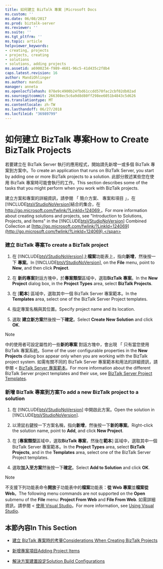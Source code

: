 ```yaml
---
title: 如何建立 BizTalk 專案 |Microsoft Docs
ms.custom: ''
ms.date: 06/08/2017
ms.prod: biztalk-server
ms.reviewer: ''
ms.suite: ''
ms.tgt_pltfrm: ''
ms.topic: article
helpviewer_keywords:
- creating, projects
- projects, creating
- solutions
- solutions, adding projects
ms.assetid: a6900234-f989-4601-96c5-41d435c2f8b4
caps.latest.revision: 16
author: MandiOhlinger
ms.author: mandia
manager: anneta
ms.openlocfilehash: 878e9c4900b24fbd61ccdd570fac2cbf02db02ad
ms.sourcegitcommit: 266308ec5c6a9d8d80ff298ee6051b4843c5d626
ms.translationtype: MT
ms.contentlocale: zh-TW
ms.lasthandoff: 06/27/2018
ms.locfileid: "36989799"
---
```

# <a name="how-to-create-biztalk-projects"></a><span data-ttu-id="620b8-102">如何建立 BizTalk 專案</span><span class="sxs-lookup"><span data-stu-id="620b8-102">How to Create BizTalk Projects</span></span>
<span data-ttu-id="620b8-103">若要建立在 BizTalk Server 執行的應用程式，開始請先新增一或多個 BizTalk 專案到方案中。</span><span class="sxs-lookup"><span data-stu-id="620b8-103">To create an application that runs on BizTalk Server, you start by adding one or more BizTalk projects to a solution.</span></span> <span data-ttu-id="620b8-104">此部分敘述某些您在使用 BizTalk 專案時可能會執行的工作。</span><span class="sxs-lookup"><span data-stu-id="620b8-104">This section describes some of the tasks that you might perform when you work with BizTalk projects.</span></span>  
  
 <span data-ttu-id="620b8-105">建立方案和專案的詳細資訊，請參閱 「 簡介方案、 專案和項目 」，在[!INCLUDE[btsVStudioNoVersion](../includes/btsvstudionoversion-md.md)]結合的集合，在[ http://go.microsoft.com/fwlink/?LinkId=124069 ](http://go.microsoft.com/fwlink/?LinkId=124069)。</span><span class="sxs-lookup"><span data-stu-id="620b8-105">For more information about creating solutions and projects, see "Introduction to Solutions, Projects, and Items" in the [!INCLUDE[btsVStudioNoVersion](../includes/btsvstudionoversion-md.md)] Combined Collection at [http://go.microsoft.com/fwlink/?LinkId=124069](http://go.microsoft.com/fwlink/?LinkId=124069).</span></span>  
  
### <a name="to-create-a-biztalk-project"></a><span data-ttu-id="620b8-106">建立 BizTalk 專案</span><span class="sxs-lookup"><span data-stu-id="620b8-106">To create a BizTalk project</span></span>  
  
1. <span data-ttu-id="620b8-107">在 [!INCLUDE[btsVStudioNoVersion](../includes/btsvstudionoversion-md.md)]上**檔案**功能表上，指向**新增**，然後按一下 **專案**。</span><span class="sxs-lookup"><span data-stu-id="620b8-107">In [!INCLUDE[btsVStudioNoVersion](../includes/btsvstudionoversion-md.md)], on the **File** menu, point to **New**, and then click **Project**.</span></span>  
  
2. <span data-ttu-id="620b8-108">在 **新的專案**對話方塊中，於**專案類型**區域中，選取**BizTalk 專案**。</span><span class="sxs-lookup"><span data-stu-id="620b8-108">In the **New Project** dialog box, in the **Project Types** area, select **BizTalk Projects**.</span></span>  
  
3. <span data-ttu-id="620b8-109">在 [**範本**] 區域中，選取其中一個 BizTalk Server 專案範本。</span><span class="sxs-lookup"><span data-stu-id="620b8-109">In the **Templates** area, select one of the BizTalk Server Project templates.</span></span>  
  
4. <span data-ttu-id="620b8-110">指定專案名稱與其位置。</span><span class="sxs-lookup"><span data-stu-id="620b8-110">Specify project name and its location.</span></span>  
  
5. <span data-ttu-id="620b8-111">選取 **建立新方案**然後按一下**確定**。</span><span class="sxs-lookup"><span data-stu-id="620b8-111">Select **Create New Solution** and click **OK**.</span></span>  
  
> [!NOTE]
>  <span data-ttu-id="620b8-112">中的使用者可設定屬性的一些**新的專案** 對話方塊中，會出現 「 只有當您使用 BizTalk 專案系統。</span><span class="sxs-lookup"><span data-stu-id="620b8-112">Some of the user configurable properties in the **New Projects** dialog box appear only when you are working with the BizTalk project system.</span></span> <span data-ttu-id="620b8-113">如需有關不同的 BizTalk Server 專案範本和用法的詳細資訊，請參閱 < [BizTalk Server 專案範本](../core/biztalk-server-project-templates.md)。</span><span class="sxs-lookup"><span data-stu-id="620b8-113">For more information about the different BizTalk Server project templates and their use, see [BizTalk Server Project Templates](../core/biztalk-server-project-templates.md).</span></span>  
  
### <a name="to-add-a-new-biztalk-project-to-a-solution"></a><span data-ttu-id="620b8-114">新增 BizTalk 專案到方案</span><span class="sxs-lookup"><span data-stu-id="620b8-114">To add a new BizTalk project to a solution</span></span>  
  
1. <span data-ttu-id="620b8-115">在 [!INCLUDE[btsVStudioNoVersion](../includes/btsvstudionoversion-md.md)] 中開啟此方案。</span><span class="sxs-lookup"><span data-stu-id="620b8-115">Open the solution in [!INCLUDE[btsVStudioNoVersion](../includes/btsvstudionoversion-md.md)].</span></span>  
  
2. <span data-ttu-id="620b8-116">以滑鼠右鍵按一下方案名稱，指向**新增**，然後按一下**新的專案**。</span><span class="sxs-lookup"><span data-stu-id="620b8-116">Right-click the solution name, point to **Add**, and click **New Project**.</span></span>  
  
3. <span data-ttu-id="620b8-117">在 [**專案類型**區域中，選取**BizTalk 專案**，然後在**範本**] 區域中，選取其中一個 BizTalk Server 專案範本。</span><span class="sxs-lookup"><span data-stu-id="620b8-117">In the **Project Types** area, select **BizTalk Projects**, and in the **Templates** area, select one of the BizTalk Server Project templates.</span></span>  
  
4. <span data-ttu-id="620b8-118">選取**加入至方案**然後按一下**確定**。</span><span class="sxs-lookup"><span data-stu-id="620b8-118">Select **Add to Solution** and click **OK**.</span></span>  
  
> [!NOTE]
>  <span data-ttu-id="620b8-119">不支援下列功能表命令**開放**子功能表中的**檔案**功能表：**從 Web 專案**並**檔案從 Web**。</span><span class="sxs-lookup"><span data-stu-id="620b8-119">The following menu commands are not supported on the **Open** submenu of the **File** menu: **Project From Web** and **File From Web**.</span></span> <span data-ttu-id="620b8-120">如需詳細資訊，請參閱 <<c0> [ 使用 Visual Studio](../core/using-visual-studio.md)。</span><span class="sxs-lookup"><span data-stu-id="620b8-120">For more information, see [Using Visual Studio](../core/using-visual-studio.md).</span></span>  
  
## <a name="in-this-section"></a><span data-ttu-id="620b8-121">本節內容</span><span class="sxs-lookup"><span data-stu-id="620b8-121">In This Section</span></span>  
  
-   [<span data-ttu-id="620b8-122">建立 BizTalk 專案時的考量</span><span class="sxs-lookup"><span data-stu-id="620b8-122">Considerations When Creating BizTalk Projects</span></span>](../core/considerations-when-creating-biztalk-projects.md)  
  
-   [<span data-ttu-id="620b8-123">新增專案項目</span><span class="sxs-lookup"><span data-stu-id="620b8-123">Adding Project Items</span></span>](../core/adding-project-items.md)  
  
-   [<span data-ttu-id="620b8-124">解決方案建置設定</span><span class="sxs-lookup"><span data-stu-id="620b8-124">Solution Build Configurations</span></span>](../core/solution-build-configurations.md)